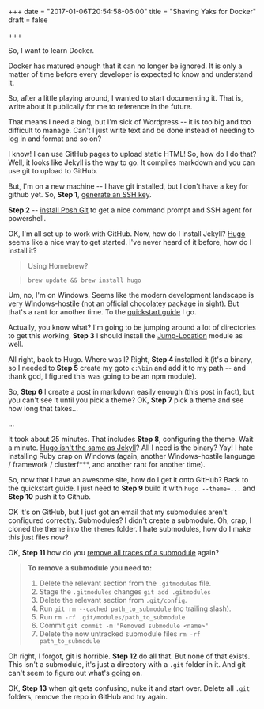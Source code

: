 +++
date = "2017-01-06T20:54:58-06:00"
title = "Shaving Yaks for Docker"
draft = false

+++

So, I want to learn Docker.

Docker has matured enough that it can no longer be ignored. It is only a matter of time before every developer is expected to know and understand it.

So, after a little playing around, I wanted to start documenting it. That is, write about it publically for me to reference in the future. 

That means I need a blog, but I'm sick of Wordpress -- it is too big and too difficult to manage. Can't I just write text and be done instead of needing to log in and format and so on?

I know! I can use GitHub pages to upload static HTML! So, how do I do that? Well, it looks like Jekyll is the way to go. It compiles markdown and you can use git to upload to GitHub.

But, I'm on a new machine -- I have git installed, but I don't have a key for github yet. So, **Step 1**, [generate an SSH key](https://help.github.com/articles/generating-a-new-ssh-key-and-adding-it-to-the-ssh-agent/).

**Step 2** -- [install Posh Git](https://github.com/dahlbyk/posh-git) to get a nice command prompt and SSH agent for powershell.

OK, I'm all set up to work with GitHub. Now, how do I install Jekyll? [Hugo](https://gohugo.io/) seems like a nice way to get started. I've never heard of it before, how do I install it?

> Using Homebrew?

> `brew update && brew install hugo`

Um, no, I'm on Windows. Seems like the modern development landscape is very Windows-hostile (not an official chocolatey package in sight). But that's a rant for another time. To the [quickstart guide](https://gohugo.io/overview/quickstart/) I go.

Actually, you know what? I'm going to be jumping around a lot of directories to get this working, **Step 3** I should install the [Jump-Location](https://github.com/tkellogg/Jump-Location) module as well.

All right, back to Hugo. Where was I? Right, **Step 4** installed it (it's a binary, so I needed to **Step 5** create my goto `c:\bin` and add it to my path -- and thank god, I figured this was going to be an npm module).

So, **Step 6** I create a post in markdown easily enough (this post in fact), but you can't see it until you pick a theme? OK, **Step 7** pick a theme and see how long that takes...

...

It took about 25 minutes. That includes **Step 8**, configuring the theme. Wait a minute. [Hugo isn't the same as Jekyll](https://www.reddit.com/r/learnprogramming/comments/3dy5w1/jekyll_vs_hugo_best_static_site_generator_out_of/)? All I need is the binary? Yay! I hate installing Ruby crap on Windows (again, another Windows-hostile language / framework / clusterf***, and another rant for another time).

So, now that I have an awesome site, how do I get it onto GitHub? Back to the quickstart guide. I just need to **Step 9** build it with `hugo --theme=...` and **Step 10** push it to Github.

OK it's on GitHub, but I just got an email that my submodules aren't configured correctly. Submodules? I didn't create a submodule. Oh, crap, I cloned the theme into the `themes` folder. I hate submodules, how do I make this just files now?

OK, **Step 11** how do you [remove all traces of a submodule](https://stackoverflow.com/questions/1260748/how-do-i-remove-a-submodule#1260982) again?

> **To remove a submodule you need to:**
>
> 1. Delete the relevant section from the `.gitmodules` file.
> 1. Stage the `.gitmodules` changes `git add .gitmodules`
> 1. Delete the relevant section from `.git/config`.
> 1. Run `git rm --cached path_to_submodule` (no trailing slash).
> 1. Run `rm -rf .git/modules/path_to_submodule`
> 1. Commit `git commit -m "Removed submodule <name>"`
> 1. Delete the now untracked submodule files `rm -rf path_to_submodule`

Oh right, I forgot, git is horrible. **Step 12** do all that. But none of that exists. This isn't a submodule, it's just a directory with a `.git` folder in it. And git can't seem to figure out what's going on.

OK, **Step 13** when git gets confusing, nuke it and start over. Delete all `.git` folders, remove the repo in GitHub and try again.



